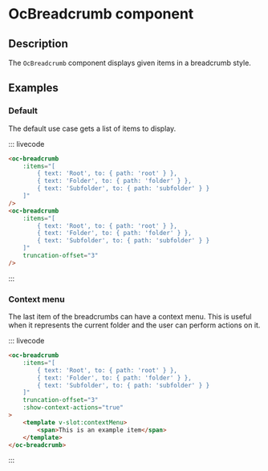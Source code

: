 # OcBreadcrumb component

## Description

The `OcBreadcrumb` component displays given items in a breadcrumb style.

## Examples

### Default

The default use case gets a list of items to display.

::: livecode
```html
<oc-breadcrumb
	:items="[
		{ text: 'Root', to: { path: 'root' } },
		{ text: 'Folder', to: { path: 'folder' } },
		{ text: 'Subfolder', to: { path: 'subfolder' } }
	]"
/>
<oc-breadcrumb
	:items="[
		{ text: 'Root', to: { path: 'root' } },
		{ text: 'Folder', to: { path: 'folder' } },
		{ text: 'Subfolder', to: { path: 'subfolder' } }
	]"
	truncation-offset="3"
/>
```
:::

### Context menu

The last item of the breadcrumbs can have a context menu. This is useful when it represents the current folder and the user can perform actions on it.

::: livecode
```html
<oc-breadcrumb
	:items="[
		{ text: 'Root', to: { path: 'root' } },
		{ text: 'Folder', to: { path: 'folder' } },
		{ text: 'Subfolder', to: { path: 'subfolder' } }
	]"
	truncation-offset="3"
	:show-context-actions="true"
>
	<template v-slot:contextMenu>
		<span>This is an example item</span>
	</template>
</oc-breadcrumb>
```
:::
